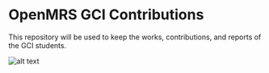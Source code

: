 # OpenMRS GCI Contributions

This repository will be used to keep the works, contributions, and reports of the GCI students. 

![alt text](https://4.bp.blogspot.com/-O2qmt7uOeL4/WI9v7hHuuBI/AAAAAAAABCA/h3cuUj-xz3MExRuSFmNwCpKnnru2fVQhwCLcB/s400/GCI%2Bofficial%2Bhorizontal_1372x448dp.png)
